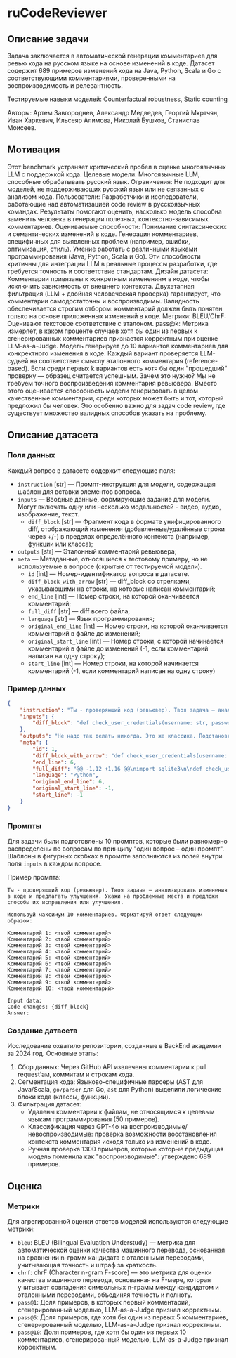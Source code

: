 # ruCodeReviewer


## Описание задачи

Задача заключается в автоматической генерации комментариев для ревью кода на русском языке на основе изменений в коде.
Датасет содержит 689 примеров изменений кода на Java, Python, Scala и Go с соответствующими комментариями, проверенными на воспроизводимость и релевантность.

Тестируемые навыки моделей: Counterfactual robustness, Static counting

Авторы: Артем Завгороднев, Александр Медведев, Георгий Мкртчян, Иван Харкевич, Ильсеяр Алимова, Николай Бушков, Станислав Моисеев.


## Мотивация

Этот benchmark устраняет критический пробел в оценке многоязычных LLM с поддержкой кода.
Целевые модели: Многоязычные LLM, способные обрабатывать русский язык. Ограничения: Не подходит для моделей, не поддерживающих русский язык или не связанных с анализом кода.
Пользователи: Разработчики и исследователи, работающие над автоматизацией code review в русскоязычных командах. Результаты помогают оценить, насколько модель способна заменить человека в генерации полезных, контекстно-зависимых комментариев.
Оцениваемые способности:
Понимание синтаксических и семантических изменений в коде.
Генерация комментариев, специфичных для выявленных проблем (например, ошибки, оптимизация, стиль).
Умение работать с различными языками программирования (Java, Python, Scala и Go).
Эти способности критичны для интеграции LLM в реальные процессы разработки, где требуется точность и соответствие стандартам.
Дизайн датасета:
Комментарии привязаны к конкретным изменениям в коде, чтобы исключить зависимость от внешнего контекста.
Двухэтапная фильтрация (LLM + двойная человеческая проверка) гарантирует, что комментарии самодостаточны и воспроизводимы.
Валидность обеспечивается строгим отбором: комментарий должен быть понятен только на основе приложенных изменений в коде.
Метрики:
BLEU/ChrF: Оценивают текстовое соответствие с эталоном.
pass@k:
Метрика измеряет, в каком проценте случаев хотя бы один из первых k сгенерированных комментариев признается корректным при оценке LLM-as-a-Judge.
Модель генерирует до 10 вариантов комментариев для конкректного изменения в коде.
Каждый вариант проверяется LLM-судьей на соответствие смыслу эталонного комментария (reference-based).
Если среди первых k вариантов есть хотя бы один "прошедший" проверку — образец считается успешным.
Зачем это нужно?
Мы не требуем точного воспроизведения комментария ревьювера. Вместо этого оценивается способность модели генерировать в целом качественные комментарии, среди которых может быть и тот, который предложил бы человек. Это особенно важно для задач code review, где существует множество валидных способов указать на проблему.


## Описание датасета

### Поля данных

Каждый вопрос в датасете содержит следующие поля:

- `instruction` [str] — Промпт-инструкция для модели, содержащая шаблон для вставки элементов вопроса.
- `inputs` — Вводные данные, формирующие задание для модели. Могут включать одну или несколько модальностей - видео, аудио, изображение, текст.
    - `diff_block` [str] — Фрагмент кода в формате унифицированного diff, отображающий изменения (добавленные/удалённые строки через +/-) в пределах определённого контекста (например, функции или класса);
- `outputs` [str] — Эталонный комментарий ревьювера;
- `meta` — Метаданные, относящиеся к тестовому примеру, но не используемые в вопросе (скрытые от тестируемой модели).
    - `id` [int] — Номер-идентификатор вопроса в датасете.
    - `diff_block_with_arrow` [str] — diff_block со стрелками, указывающими на строки, на которые написан комментарий;
    - `end_line` [int] — Номер строки, на которой оканчивается комментарий;
    - `full_diff` [str] — diff всего файла;
    - `language` [str] — Язык программирования;
    - `original_end_line` [int] — Номер строки, на которой оканчивается комментарий в файле до изменений;
    - `original_start_line` [int] — Номер строки, с которой начинается комментарий в файле до изменений (-1, если комментарий написан на одну строку);
    - `start_line` [int] — Номер строки, на которой начинается комментарий (-1, если комментарий написан на одну строку)


### Пример данных

```json
{
    "instruction": "Ты - проверяющий код (ревьювер). Твоя задача — анализировать изменения в коде и предлагать улучшения. Укажи на проблемные места и предложи способы их исправления или улучшения. \n\nИспользуй максимум 10 комментариев. Форматируй ответ следующим образом:\n\nКомментарий 1: <твой комментарий>\nКомментарий 2: <твой комментарий>\nКомментарий 3: <твой комментарий>\nКомментарий 4: <твой комментарий>\nКомментарий 5: <твой комментарий>\nКомментарий 6: <твой комментарий>\nКомментарий 7: <твой комментарий>\nКомментарий 8: <твой комментарий>\nКомментарий 9: <твой комментарий>\nКомментарий 10: <твой комментарий>\n\nInput data:\nCode changes: {diff_block}\nAnswer:",
    "inputs": {
        "diff_block": "def check_user_credentials(username: str, password: str) -> bool:    \n    conn = sqlite3.connect('users.db')\n    cursor = conn.cursor()\n\n-   query = \"SELECT * FROM users\"\n+   query = f\"SELECT * FROM users WHERE username = '{username}' AND password = '{password}'\"\n    cursor.execute(query)\n+   result = cursor.fetchall()\n    result = cursor.fetchone()\n+   conn.commit()\n    conn.close()\n-   return False\n+   return result is not None\n"
    },
    "outputs": "Не надо так делать никогда. Это же классика. Подстановка username и password через ф-строку позволяет юзеру внедрить произвольный sql-код, и он удалит тебе всю бд.",
    "meta": {
        "id": 1,
        "diff_block_with_arrow": "def check_user_credentials(username: str, password: str) -> bool:    \n    conn = sqlite3.connect('users.db')\n    cursor = conn.cursor()\n\n-   query = \"SELECT * FROM users\"\n+   query = f\"SELECT * FROM users WHERE username = '{username}' AND password = '{password}'\"        <----------\n    cursor.execute(query)\n+   result = cursor.fetchall()\n    result = cursor.fetchone()\n+   conn.commit()\n    conn.close()\n-   return False\n+   return result is not None\n",
        "end_line": 6,
        "full_diff": "@@ -1,12 +1,16 @@\nimport sqlite3\n\ndef check_user_credentials(username: str, password: str) -> bool:    \n    conn = sqlite3.connect('users.db')\n    cursor = conn.cursor()\n\n-   query = \"SELECT * FROM users\"\n+   query = f\"SELECT * FROM users WHERE username = '{username}' AND password = '{password}'\"\n    cursor.execute(query)\n+   result = cursor.fetchall()\n    result = cursor.fetchone()\n+   conn.commit()\n    conn.close()\n-   return False\n+   return result is not None\n\n+print(check_user_credentials(\"petrof.a\", \"12345678\"))\n",
        "language": "Python",
        "original_end_line": 6,
        "original_start_line": -1,
        "start_line": -1
    }
}
```


### Промпты

Для задачи были подготовлены 10 промптов, которые были равномерно распределены по вопросам по принципу "один вопрос – один промпт". Шаблоны в фигурных скобках в промпте заполняются из полей внутри поля `inputs` в каждом вопросе.


Пример промпта:

```
Ты - проверяющий код (ревьювер). Твоя задача — анализировать изменения в коде и предлагать улучшения. Укажи на проблемные места и предложи способы их исправления или улучшения. 

Используй максимум 10 комментариев. Форматируй ответ следующим образом:

Комментарий 1: <твой комментарий>
Комментарий 2: <твой комментарий>
Комментарий 3: <твой комментарий>
Комментарий 4: <твой комментарий>
Комментарий 5: <твой комментарий>
Комментарий 6: <твой комментарий>
Комментарий 7: <твой комментарий>
Комментарий 8: <твой комментарий>
Комментарий 9: <твой комментарий>
Комментарий 10: <твой комментарий>

Input data:
Code changes: {diff_block}
Answer:
```


### Создание датасета

Исследование охватило репозитории, созданные в BackEnd академии за 2024 год. Основные этапы:  
1. Сбор данных: Через GitHub API извлечены комментарии к pull request’ам, коммитам и строкам кода.  
2. Сегментация кода: Языково-специфичные парсеры (AST для Java/Scala, `go/parser` для Go, `ast` для Python) выделили логические блоки кода (классы, функции).
3. Фильтрация датасет:
   - Удалены комментарии к файлам, не относящимся к целевым языкам программирования (50 примеров).  
   - Классификация через GPT-4o на воспроизводимые/невоспроизводимые: проверка возможности восстановления контекста комментария исходя только из изменений в коде.
   - Ручная проверка 1300 примеров, которые которые предыдущая модель поменила как "воспроизводимые": утверждено 689 примеров.


## Оценка


### Метрики

Для агрегированной оценки ответов моделей используются следующие метрики:

- `bleu`: BLEU (Bilingual Evaluation Understudy) — метрика для автоматической оценки качества машинного перевода, основанная на сравнении n-грамм кандидата с эталонными переводами, учитывающая точность и штраф за краткость.
- `chrf`: chrF (Character n-gram F-score) — это метрика для оценки качества машинного перевода, основанная на F-мере, которая учитывает совпадения символьных n-грамм между кандидатом и эталонными переводами, объединяя точность и полноту.
- `pass@1`: Доля примеров, в которых первый комментарий, сгенерированный моделью, LLM-as-a-Judge признал корректным.
- `pass@5`: Доля примеров, где хотя бы один из первых 5 комментариев, сгенерированный моделью, LLM-as-a-Judge признал корректным.
- `pass@10`: Доля примеров, где хотя бы один из первых 10 комментариев, сгенерированный моделью, LLM-as-a-Judge признал корректным.
